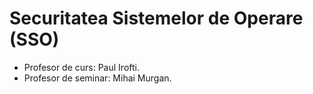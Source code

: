 # Securitatea Sistemelor de Operare (SSO)

- Profesor de curs: Paul Irofti.
- Profesor de seminar: Mihai Murgan.
